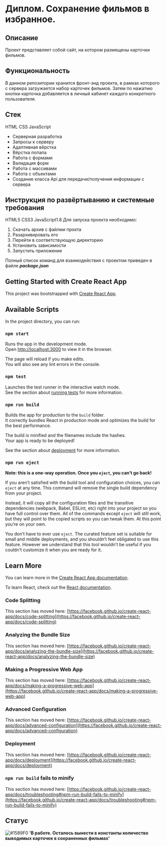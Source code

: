 # Диплом. Сохранение фильмов в избранное.

## Описание
Проект представляет собой сайт, на котором размещены карточки фильмов.
## Функциональность
В данном репозитории хранится фронт-энд проекта, в рамках которого с сервера загружается набор карточек фильмов. Затем по нажатию кнопки карточка добавляется в личный кабинет каждого конкретного пользователя.

## Стек
HTML CSS JavaScript
* Серверная разработка
* Запросы к серверу
* Адаптивная вёрстка
* Вёрстка попапа
* Работа с формами
* Валидация форм
* Работа с массивами
* Работа с объектами
* Создание классa Api для передачи/получения информации с сервера

## Инструкция по развёртыванию и системные требования
HTML5 CSS3 JavaScript1.8 
Для запуска проекта необходимо:
1) Скачать архив с файлми прокта
2) Разархивировать его
3) Перейти в соответствующую директорию
4) Установить зависимости
5) Запустить приложение

Полный список команд для взаимодействия с проектом приведен в файле ***package.json***

## Getting Started with Create React App

This project was bootstrapped with [Create React App](https://github.com/facebook/create-react-app).

## Available Scripts

In the project directory, you can run:

### `npm start`

Runs the app in the development mode.\
Open [http://localhost:3000](http://localhost:3000) to view it in the browser.

The page will reload if you make edits.\
You will also see any lint errors in the console.

### `npm test`

Launches the test runner in the interactive watch mode.\
See the section about [running tests](https://facebook.github.io/create-react-app/docs/running-tests) for more information.

### `npm run build`

Builds the app for production to the `build` folder.\
It correctly bundles React in production mode and optimizes the build for the best performance.

The build is minified and the filenames include the hashes.\
Your app is ready to be deployed!

See the section about [deployment](https://facebook.github.io/create-react-app/docs/deployment) for more information.

### `npm run eject`

**Note: this is a one-way operation. Once you `eject`, you can’t go back!**

If you aren’t satisfied with the build tool and configuration choices, you can `eject` at any time. This command will remove the single build dependency from your project.

Instead, it will copy all the configuration files and the transitive dependencies (webpack, Babel, ESLint, etc) right into your project so you have full control over them. All of the commands except `eject` will still work, but they will point to the copied scripts so you can tweak them. At this point you’re on your own.

You don’t have to ever use `eject`. The curated feature set is suitable for small and middle deployments, and you shouldn’t feel obligated to use this feature. However we understand that this tool wouldn’t be useful if you couldn’t customize it when you are ready for it.

## Learn More

You can learn more in the [Create React App documentation](https://facebook.github.io/create-react-app/docs/getting-started).

To learn React, check out the [React documentation](https://reactjs.org/).

### Code Splitting

This section has moved here: [https://facebook.github.io/create-react-app/docs/code-splitting](https://facebook.github.io/create-react-app/docs/code-splitting)

### Analyzing the Bundle Size

This section has moved here: [https://facebook.github.io/create-react-app/docs/analyzing-the-bundle-size](https://facebook.github.io/create-react-app/docs/analyzing-the-bundle-size)

### Making a Progressive Web App

This section has moved here: [https://facebook.github.io/create-react-app/docs/making-a-progressive-web-app](https://facebook.github.io/create-react-app/docs/making-a-progressive-web-app)

### Advanced Configuration

This section has moved here: [https://facebook.github.io/create-react-app/docs/advanced-configuration](https://facebook.github.io/create-react-app/docs/advanced-configuration)

### Deployment

This section has moved here: [https://facebook.github.io/create-react-app/docs/deployment](https://facebook.github.io/create-react-app/docs/deployment)

### `npm run build` fails to minify

This section has moved here: [https://facebook.github.io/create-react-app/docs/troubleshooting#npm-run-build-fails-to-minify](https://facebook.github.io/create-react-app/docs/troubleshooting#npm-run-build-fails-to-minify)

## Статус
![#1589F0](https://via.placeholder.com/15/1589F0/000000?text=+) **'В работе. Осталось вынести в константы количество выводимых карточек в сохраненных фильмах'**
